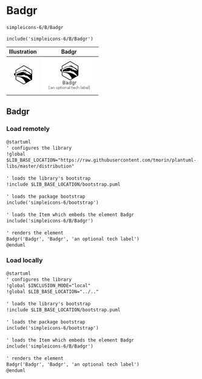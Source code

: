 # Badgr


```text
simpleicons-6/B/Badgr
```

```text
include('simpleicons-6/B/Badgr')
```



| Illustration | Badgr |
| :---: | :---: |
| ![illustration for Illustration](../../simpleicons-6/B/Badgr.png) | ![illustration for Badgr](../../simpleicons-6/B/Badgr.Local.png) |




## Badgr

### Load remotely
```plantuml
@startuml
' configures the library
!global $LIB_BASE_LOCATION="https://raw.githubusercontent.com/tmorin/plantuml-libs/master/distribution"

' loads the library's bootstrap
!include $LIB_BASE_LOCATION/bootstrap.puml

' loads the package bootstrap
include('simpleicons-6/bootstrap')

' loads the Item which embeds the element Badgr
include('simpleicons-6/B/Badgr')

' renders the element
Badgr('Badgr', 'Badgr', 'an optional tech label')
@enduml
```

### Load locally
```plantuml
@startuml
' configures the library
!global $INCLUSION_MODE="local"
!global $LIB_BASE_LOCATION="../.."

' loads the library's bootstrap
!include $LIB_BASE_LOCATION/bootstrap.puml

' loads the package bootstrap
include('simpleicons-6/bootstrap')

' loads the Item which embeds the element Badgr
include('simpleicons-6/B/Badgr')

' renders the element
Badgr('Badgr', 'Badgr', 'an optional tech label')
@enduml
```

